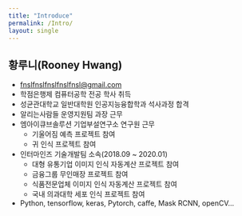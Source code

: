```yaml
---
title: "Introduce"
permalink: /Intro/
layout: single
---
```


## 황루니(Rooney Hwang)

* <fnslfnslfnslfnslfnsl@gmail.com>  
* 학점은행제 컴퓨터공학 전공 학사 취득
* 성균관대학교 일반대학원 인공지능융합학과 석사과정 합격
* 알리는사람들 운영지원팀 과장 근무
* 엠아이큐브솔루션 기업부설연구소 연구원 근무
  * 기울어짐 예측 프로젝트 참여
  * 귀 인식 프로젝트 참여
* 인터마인즈 기술개발팀 소속(2018.09 ~ 2020.01)  
  * 대형 유통기업 이미지 인식 자동계산 프로젝트 참여    
  * 금융그룹 무인매장 프로젝트 참여 
  * 식품전문업체 이미지 인식 자동계산 프로젝트 참여  
  * 국내 의과대학 세포 인식 프로젝트 참여  
* Python, tensorflow, keras, Pytorch, caffe, Mask RCNN, openCV...



